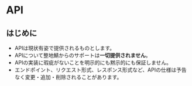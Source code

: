 # API
## はじめに
- APIは現状有姿で提供されるものとします。
- APIについて整地鯖からのサポートは**一切提供されません**。
- APIの実装に瑕疵がないことを明示的にも黙示的にも保証しません。
- エンドポイント、リクエスト形式、レスポンス形式など、APIの仕様は予告なく変更・追加・削除されることがあります。

